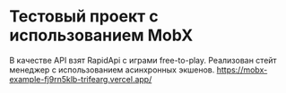 # Тестовый проект с использованием MobX
В качестве API взят RapidApi с играми free-to-play. Реализован стейт менеджер с использованием асинхронных экшенов. 
https://mobx-example-fj9rn5klb-trifearg.vercel.app/

